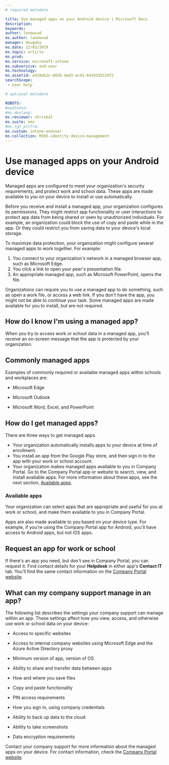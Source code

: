 ```yaml
---
# required metadata

title: Use managed apps on your Android device | Microsoft Docs
description:
keywords:
author: lenewsad
ms.author: lanewsad
manager: dougeby
ms.date: 12/03/2019
ms.topic: article
ms.prod:
ms.service: microsoft-intune
ms.subservice: end-user
ms.technology:
ms.assetid: ed10a62c-b026-4ad3-ac41-641933522df2
searchScope:
 - User help

# optional metadata

ROBOTS:  
#audience:
#ms.devlang:
ms.reviewer: chrisbal
ms.suite: ems
#ms.tgt_pltfrm:
ms.custom: intune-enduser
ms.collection: M365-identity-device-management
---
```



# Use managed apps on your Android device
Managed apps are configured to meet your organization's security requirements, and protect work and school data. These apps are made available to you on your device to install or use automatically. 

Before you receive and install a managed app, your organization configures its permissions. They might restrict app functionality or user interactions to protect app data from being shared or seen by unauthorized individuals. For example, an organization could block the use of copy and paste while in the app. Or they could restrict you from saving data to your device's local storage.

To maximize data protection, your organization might configure several managed apps to work together. For example:
1. You connect to your organization's network in a managed browser app, such as Microsoft Edge.
2. You click a link to open your peer's presentation file.
3. An appropriate managed app, such as Microsoft PowerPoint, opens the file.

Organizations can require you to use a managed app to do something, such as open a work file, or access a web link. If you don't have the app, you might not be able to continue your task. Some managed apps are made available for you to install, but are not required.

## How do I know I'm using a managed app?
When you try to access work or school data in a managed app, you'll receive an on-screen message that the app is protected by your organization. 

## Commonly managed apps  
Examples of commonly required or available managed apps within schools and workplaces are:

- Microsoft Edge

- Microsoft Outlook

- Microsoft Word, Excel, and PowerPoint

## How do I get managed apps?
There are three ways to get managed apps.  
* Your organization automatically installs apps to your device at time of enrollment.  
* You install an app from the Google Play store, and then sign in to the app with your work or school account.    
* Your organization makes managed apps available to you in Company Portal. Go to the Company Portal app or website to search, view, and install available apps. For more information about these apps, see the next section, [Available apps](#available-apps).  

### Available apps   
 Your organization can select apps that are appropriate and useful for you at work or school, and make them available to you in Company Portal.  

 Apps are also made available to you based on your device type. For example, if you're using the Company Portal app for Android, you'll have access to Android apps, but not iOS apps.   

## Request an app for work or school   
 If there's an app you need, but don't see in Company Portal, you can request it. Find contact details for your **Helpdesk** in either app's **Contact IT** tab. You'll find the same contact information on the [Company Portal website](https://go.microsoft.com/fwlink/?linkid=2010980).   

## What can my company support manage in an app?  
The following list describes the settings your company support can manage within an app. These settings affect how you view, access, and otherwise use work or school data on your device:

* Access to specific websites  

* Access to internal company websites using Microsoft Edge and the Azure Active Directory proxy  

* Minimum version of app, version of OS

* Ability to share and transfer data between apps  

* How and where you save files  

* Copy and paste functionality  

* PIN access requirements  

* How you sign in, using company credentials  

* Ability to back up data to the cloud  

* Ability to take screenshots  

* Data encryption requirements  

Contact your company support for more information about the managed apps on your device. For contact information, check the [Company Portal website](https://go.microsoft.com/fwlink/?linkid=2010980).
